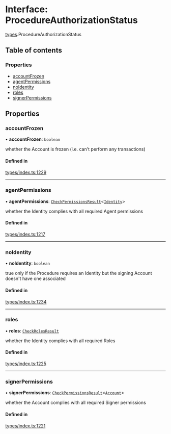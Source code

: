 # Interface: ProcedureAuthorizationStatus

[types](../wiki/types).ProcedureAuthorizationStatus

## Table of contents

### Properties

- [accountFrozen](../wiki/types.ProcedureAuthorizationStatus#accountfrozen)
- [agentPermissions](../wiki/types.ProcedureAuthorizationStatus#agentpermissions)
- [noIdentity](../wiki/types.ProcedureAuthorizationStatus#noidentity)
- [roles](../wiki/types.ProcedureAuthorizationStatus#roles)
- [signerPermissions](../wiki/types.ProcedureAuthorizationStatus#signerpermissions)

## Properties

### accountFrozen

• **accountFrozen**: `boolean`

whether the Account is frozen (i.e. can't perform any transactions)

#### Defined in

[types/index.ts:1229](https://github.com/PolymathNetwork/polymesh-sdk/blob/c37bc05d/src/types/index.ts#L1229)

___

### agentPermissions

• **agentPermissions**: [`CheckPermissionsResult`](../wiki/types.CheckPermissionsResult)<[`Identity`](../wiki/types.SignerType#identity)\>

whether the Identity complies with all required Agent permissions

#### Defined in

[types/index.ts:1217](https://github.com/PolymathNetwork/polymesh-sdk/blob/c37bc05d/src/types/index.ts#L1217)

___

### noIdentity

• **noIdentity**: `boolean`

true only if the Procedure requires an Identity but the signing Account
  doesn't have one associated

#### Defined in

[types/index.ts:1234](https://github.com/PolymathNetwork/polymesh-sdk/blob/c37bc05d/src/types/index.ts#L1234)

___

### roles

• **roles**: [`CheckRolesResult`](../wiki/types.CheckRolesResult)

whether the Identity complies with all required Roles

#### Defined in

[types/index.ts:1225](https://github.com/PolymathNetwork/polymesh-sdk/blob/c37bc05d/src/types/index.ts#L1225)

___

### signerPermissions

• **signerPermissions**: [`CheckPermissionsResult`](../wiki/types.CheckPermissionsResult)<[`Account`](../wiki/types.SignerType#account)\>

whether the Account complies with all required Signer permissions

#### Defined in

[types/index.ts:1221](https://github.com/PolymathNetwork/polymesh-sdk/blob/c37bc05d/src/types/index.ts#L1221)
